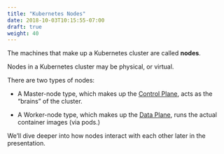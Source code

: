 ```yaml
---
title: "Kubernetes Nodes"
date: 2018-10-03T10:15:55-07:00
draft: true
weight: 40
---
```


The machines that make up a Kubernetes cluster are called **nodes**.

Nodes in a Kubernetes cluster may be physical, or virtual.  

There are two types of nodes:

* A Master-node type, which makes up the [Control Plane](../architecture_control), acts as the “brains” of the cluster.

* A Worker-node type, which makes up the [Data Plane](../architecture_worker), runs the actual container images (via pods.)

We’ll dive deeper into how nodes interact with each other later in the presentation.

